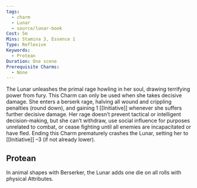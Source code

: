 ```yaml
---
tags:
  - charm
  - Lunar
  - source/lunar-book
Cost: 5m
Mins: Stamina 3, Essence 1
Type: Reflexive
Keywords:
  - Protean
Duration: One scene
Prerequisite Charms:
  - None
---
```

The Lunar unleashes the primal rage howling in her soul, drawing terrifying power from fury. This Charm can only be used when she takes decisive damage. She enters a berserk rage, halving all wound and crippling penalties (round down), and gaining 1 [[Initiative]] whenever she suffers further decisive damage. Her rage doesn’t prevent tactical or intelligent decision-making, but she can’t withdraw, use social influence for purposes unrelated to combat, or cease fighting until all enemies are incapacitated or have fled. Ending this Charm prematurely crashes the Lunar, setting her to [[Initiative]] –3 (if not already lower). 
## Protean 

In animal shapes with Berserker, the Lunar adds one die on all rolls with physical Attributes.